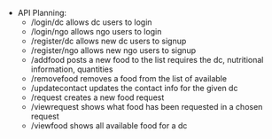 *   API Planning:
    * /login/dc allows dc users to login   
    * /login/ngo allows ngo users to login
    * /register/dc allows new dc users to signup
    * /register/ngo allows new ngo users to signup
    * /addfood posts a new food to the list requires the dc, nutritional information, quantities
    * /removefood removes a food from the list of available
    * /updatecontact updates the contact info for the given dc
    * /request creates a new food request
    * /viewrequest shows what food has been requested in a chosen request
    * /viewfood shows all available food for a dc